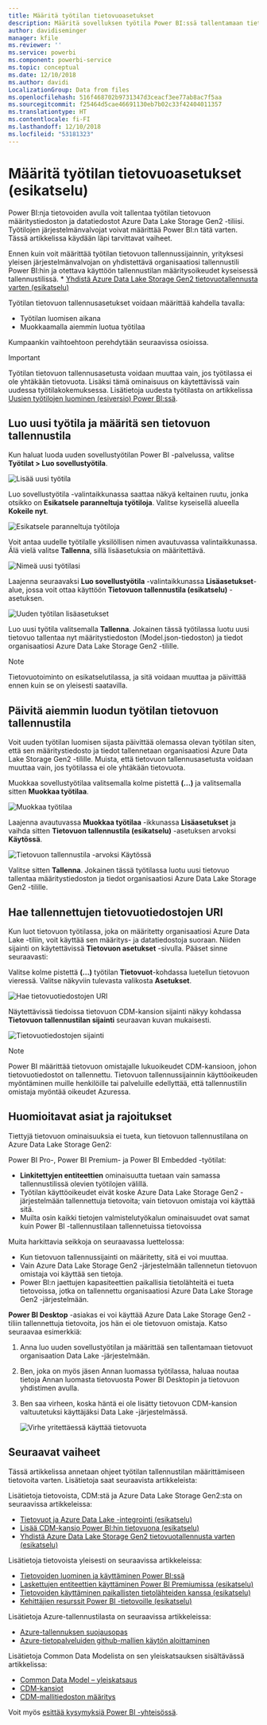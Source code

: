 ```yaml
---
title: Määritä työtilan tietovuoasetukset
description: Määritä sovelluksen työtila Power BI:ssä tallentamaan tietovuon määritys- ja datatiedostot Azure Data Lake Storage Gen2:ssa
author: davidiseminger
manager: kfile
ms.reviewer: ''
ms.service: powerbi
ms.component: powerbi-service
ms.topic: conceptual
ms.date: 12/10/2018
ms.author: davidi
LocalizationGroup: Data from files
ms.openlocfilehash: 516f468702b9731347d3ceacf3ee77ab8ac7f5aa
ms.sourcegitcommit: f25464d5cae46691130eb7b02c33f42404011357
ms.translationtype: HT
ms.contentlocale: fi-FI
ms.lasthandoff: 12/10/2018
ms.locfileid: "53181323"
---
```

# <a name="configure-workspace-dataflow-settings-preview"></a>Määritä työtilan tietovuoasetukset (esikatselu)

Power BI:nja tietovoiden avulla voit tallentaa työtilan tietovuon määritystiedoston ja datatiedostot Azure Data Lake Storage Gen2 -tiliisi. Työtilojen järjestelmänvalvojat voivat määrittää Power BI:n tätä varten. Tässä artikkelissa käydään läpi tarvittavat vaiheet. 

Ennen kuin voit määrittää työtilan tietovuon tallennussijainnin, yrityksesi yleisen järjestelmänvalvojan on yhdistettävä organisaatiosi tallennustili Power BI:hin ja otettava käyttöön tallennustilan määritysoikeudet kyseisessä tallennustilissä. * [Yhdistä Azure Data Lake Storage Gen2 tietovuotallennusta varten (esikatselu)](service-dataflows-connect-azure-data-lake-storage-gen2.md) 

Työtilan tietovuon tallennusasetukset voidaan määrittää kahdella tavalla: 

* Työtilan luomisen aikana
* Muokkaamalla aiemmin luotua työtilaa

Kumpaankin vaihtoehtoon perehdytään seuraavissa osioissa. 

> [!IMPORTANT]
> Työtilan tietovuon tallennusasetusta voidaan muuttaa vain, jos työtilassa ei ole yhtäkään tietovuota. Lisäksi tämä ominaisuus on käytettävissä vain uudessa työtilakokemuksessa. Lisätietoja uudesta työtilasta on artikkelissa [Uusien työtilojen luominen (esiversio) Power BI:ssä](service-create-the-new-workspaces.md).

## <a name="create-a-new-workspace-configure-its-dataflow-storage"></a>Luo uusi työtila ja määritä sen tietovuon tallennustila

Kun haluat luoda uuden sovellustyötilan Power BI -palvelussa, valitse **Työtilat > Luo sovellustyötila**.

![Lisää uusi työtila](media/service-dataflows-configure-workspace-storage-settings/dataflow-storage-settings_01.jpg)

Luo sovellustyötila -valintaikkunassa saattaa näkyä keltainen ruutu, jonka otsikko on **Esikatsele paranneltuja työtiloja**. Valitse kyseisellä alueella **Kokeile nyt**.

![Esikatsele paranneltuja työtiloja](media/service-dataflows-configure-workspace-storage-settings/dataflow-storage-settings_02.jpg)

Voit antaa uudelle työtilalle yksilöllisen nimen avautuvassa valintaikkunassa. Älä vielä valitse **Tallenna**, sillä lisäasetuksia on määritettävä.

![Nimeä uusi työtilasi](media/service-dataflows-configure-workspace-storage-settings/dataflow-storage-settings_03.jpg)

Laajenna seuraavaksi **Luo sovellustyötila** -valintaikkunassa **Lisäasetukset**-alue, jossa voit ottaa käyttöön **Tietovuon tallennustila (esikatselu)** -asetuksen.

![Uuden työtilan lisäasetukset](media/service-dataflows-configure-workspace-storage-settings/dataflow-storage-settings_04.jpg)

Luo uusi työtila valitsemalla **Tallenna**. Jokainen tässä työtilassa luotu uusi tietovuo tallentaa nyt määritystiedoston (Model.json-tiedoston) ja tiedot organisaatiosi Azure Data Lake Storage Gen2 -tilille. 

> [!NOTE]
> Tietovuotoiminto on esikatselutilassa, ja sitä voidaan muuttaa ja päivittää ennen kuin se on yleisesti saatavilla.

## <a name="update-dataflow-storage-for-an-existing-workspace"></a>Päivitä aiemmin luodun työtilan tietovuon tallennustila

Voit uuden työtilan luomisen sijasta päivittää olemassa olevan työtilan siten, että sen määritystiedosto ja tiedot tallennetaan organisaatiosi Azure Data Lake Storage Gen2 -tilille. Muista, että tietovuon tallennusasetusta voidaan muuttaa vain, jos työtilassa ei ole yhtäkään tietovuota.

Muokkaa sovellustyötilaa valitsemalla kolme pistettä **(...)** ja valitsemalla sitten **Muokkaa työtilaa**. 

![Muokkaa työtilaa](media/service-dataflows-configure-workspace-storage-settings/dataflow-storage-settings_05.jpg)

Laajenna avautuvassa **Muokkaa työtilaa** -ikkunassa **Lisäasetukset** ja vaihda sitten **Tietovuon tallennustila (esikatselu)** -asetuksen arvoksi **Käytössä**. 

![Tietovuon tallennustila -arvoksi Käytössä](media/service-dataflows-configure-workspace-storage-settings/dataflow-storage-settings_06.jpg)

Valitse sitten **Tallenna**. Jokainen tässä työtilassa luotu uusi tietovuo tallentaa määritystiedoston ja tiedot organisaatiosi Azure Data Lake Storage Gen2 -tilille.


## <a name="get-the-uri-of-stored-dataflow-files"></a>Hae tallennettujen tietovuotiedostojen URI

Kun luot tietovuon työtilassa, joka on määritetty organisaatiosi Azure Data Lake -tiliin, voit käyttää sen määritys- ja datatiedostoja suoraan. Niiden sijainti on käytettävissä **Tietovuon asetukset** -sivulla. Pääset sinne seuraavasti:

Valitse kolme pistettä **(...)**  työtilan **Tietovuot**-kohdassa luetellun tietovuon vieressä. Valitse näkyviin tulevasta valikosta **Asetukset**.

![Hae tietovuotiedostojen URI](media/service-dataflows-configure-workspace-storage-settings/dataflow-storage-settings_07.jpg)

Näytettävissä tiedoissa tietovuon CDM-kansion sijainti näkyy kohdassa **Tietovuon tallennustilan sijainti** seuraavan kuvan mukaisesti.

![Tietovuotiedostojen sijainti](media/service-dataflows-configure-workspace-storage-settings/dataflow-storage-settings_08.jpg)

> [!NOTE]
> Power BI määrittää tietovuon omistajalle lukuoikeudet CDM-kansioon, johon tietovuotiedostot on tallennettu. Tietovuon tallennussijainnin käyttöoikeuden myöntäminen muille henkilöille tai palveluille edellyttää, että tallennustilin omistaja myöntää oikeudet Azuressa.



## <a name="considerations-and-limitations"></a>Huomioitavat asiat ja rajoitukset

Tiettyjä tietovuon ominaisuuksia ei tueta, kun tietovuon tallennustilana on Azure Data Lake Storage Gen2: 

Power BI Pro-, Power BI Premium- ja Power BI Embedded -työtilat:
* **Linkitettyjen entiteettien** ominaisuutta tuetaan vain samassa tallennustilissä olevien työtilojen välillä.
* Työtilan käyttöoikeudet eivät koske Azure Data Lake Storage Gen2 -järjestelmään tallennettuja tietovoita; vain tietovuon omistaja voi käyttää sitä.
* Muilta osin kaikki tietojen valmistelutyökalun ominaisuudet ovat samat kuin Power BI -tallennustilaan tallennetuissa tietovoissa


Muita harkittavia seikkoja on seuraavassa luettelossa:

* Kun tietovuon tallennussijainti on määritetty, sitä ei voi muuttaa.
* Vain Azure Data Lake Storage Gen2 -järjestelmään tallennetun tietovuon omistaja voi käyttää sen tietoja.
* Power BI:n jaettujen kapasiteettien paikallisia tietolähteitä ei tueta tietovoissa, jotka on tallennettu organisaatiosi Azure Data Lake Storage Gen2 -järjestelmään.

**Power BI Desktop** -asiakas ei voi käyttää Azure Data Lake Storage Gen2 -tiliin tallennettuja tietovoita, jos hän ei ole tietovuon omistaja. Katso seuraavaa esimerkkiä:

1.  Anna luo uuden sovellustyötilan ja määrittää sen tallentamaan tietovuot organisaation Data Lake -järjestelmään.
2.  Ben, joka on myös jäsen Annan luomassa työtilassa, haluaa noutaa tietoja Annan luomasta tietovuosta Power BI Desktopin ja tietovuon yhdistimen avulla.
3.  Ben saa virheen, koska häntä ei ole lisätty tietovuon CDM-kansion valtuutetuksi käyttäjäksi Data Lake -järjestelmässä.

    ![Virhe yritettäessä käyttää tietovuota](media/service-dataflows-configure-workspace-storage-settings/dataflow-storage-settings_08.jpg)


## <a name="next-steps"></a>Seuraavat vaiheet

Tässä artikkelissa annetaan ohjeet työtilan tallennustilan määrittämiseen tietovoita varten. Lisätietoja saat seuraavista artikkeleista:

Lisätietoja tietovoista, CDM:stä ja Azure Data Lake Storage Gen2:sta on seuraavissa artikkeleissa:

* [Tietovuot ja Azure Data Lake -integrointi (esikatselu)](service-dataflows-azure-data-lake-integration.md)
* [Lisää CDM-kansio Power BI:hin tietovuona (esikatselu)](service-dataflows-add-cdm-folder.md)
* [Yhdistä Azure Data Lake Storage Gen2 tietovuotallennusta varten (esikatselu)](service-dataflows-connect-azure-data-lake-storage-gen2.md)

Lisätietoja tietovoista yleisesti on seuraavissa artikkeleissa:

* [Tietovoiden luominen ja käyttäminen Power BI:ssä](service-dataflows-create-use.md)
* [Laskettujen entiteettien käyttäminen Power BI Premiumissa (esikatselu)](service-dataflows-computed-entities-premium.md)
* [Tietovoiden käyttäminen paikallisten tietolähteiden kanssa (esikatselu)](service-dataflows-on-premises-gateways.md)
* [Kehittäjien resurssit Power BI -tietovoille (esikatselu)](service-dataflows-developer-resources.md)

Lisätietoja Azure-tallennustilasta on seuraavissa artikkeleissa:

* [Azure-tallennuksen suojausopas](https://docs.microsoft.com/azure/storage/common/storage-security-guide)
* [Azure-tietopalveluiden github-mallien käytön aloittaminen](https://aka.ms/cdmadstutorial)

Lisätietoja Common Data Modelista on sen yleiskatsauksen sisältävässä artikkelissa:

* [Common Data Model – yleiskatsaus](https://docs.microsoft.com/powerapps/common-data-model/overview)
* [CDM-kansiot](https://go.microsoft.com/fwlink/?linkid=2045304)
* [CDM-mallitiedoston määritys](https://go.microsoft.com/fwlink/?linkid=2045521)

Voit myös [esittää kysymyksiä Power BI -yhteisössä](http://community.powerbi.com/).
